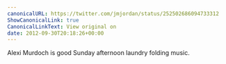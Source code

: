 ```yaml
---
canonicalURL: https://twitter.com/jmjordan/status/252502686094733312
ShowCanonicalLink: true
CanonicalLinkText: View original on
date: 2012-09-30T20:18:26+00:00
---
```

Alexi Murdoch is good Sunday afternoon laundry folding music.